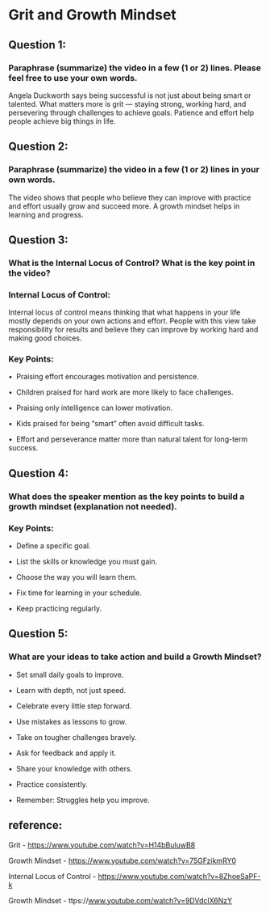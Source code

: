 # Grit and Growth Mindset

## Question 1:

### Paraphrase (summarize) the video in a few (1 or 2) lines. Please feel free to use your own words.

Angela Duckworth says being successful is not just about being smart or talented. What matters more is grit — staying strong, working hard, and persevering through challenges to achieve goals. Patience and effort help people achieve big things in life.

## Question 2:

### Paraphrase (summarize) the video in a few (1 or 2) lines in your own words.

The video shows that people who believe they can improve with practice and effort usually grow and succeed more. A growth mindset helps in learning and progress.

## Question 3: 

### What is the Internal Locus of Control? What is the key point in the video?
### Internal Locus of Control:
Internal locus of control means thinking that what happens in your life mostly depends on your own actions and effort. People with this view take responsibility for results and believe they can improve by working hard and making good choices.

### Key Points:

•&nbsp; Praising effort encourages motivation and persistence.

•&nbsp; Children praised for hard work are more likely to face challenges.

•&nbsp; Praising only intelligence can lower motivation.

•&nbsp;  Kids praised for being “smart” often avoid difficult tasks.

•&nbsp; Effort and perseverance matter more than natural talent for long-term success.


## Question 4: 

### What does the speaker mention as the key points to build a growth mindset (explanation not needed).
### Key Points:

•&nbsp; Define a specific goal.

•&nbsp; List the skills or knowledge you must gain.

•&nbsp; Choose the way you will learn them.

•&nbsp; Fix time for learning in your schedule.

•&nbsp; Keep practicing regularly.

## Question 5:

### What are your ideas to take action and build a Growth Mindset?

•&nbsp; Set small daily goals to improve.

•&nbsp; Learn with depth, not just speed.

•&nbsp; Celebrate every little step forward.

•&nbsp; Use mistakes as lessons to grow.

•&nbsp; Take on tougher challenges bravely.

•&nbsp; Ask for feedback and apply it.

•&nbsp; Share your knowledge with others.

•&nbsp; Practice consistently.

•&nbsp; Remember: Struggles help you improve.

## reference: 
Grit - https://www.youtube.com/watch?v=H14bBuluwB8

Growth Mindset - https://www.youtube.com/watch?v=75GFzikmRY0

Internal Locus of Control - https://www.youtube.com/watch?v=8ZhoeSaPF-k

Growth Mindset - ttps://www.youtube.com/watch?v=9DVdclX6NzY


